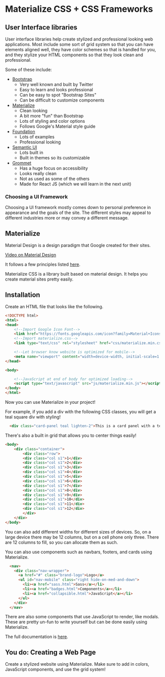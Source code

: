 # Materialize CSS + CSS Frameworks

## User Interface libraries

User interface libraries help create stylized and professional looking web applications. Most include some sort of grid system so that you can have elements aligned well, they have color schemes so that is handled for you, and they stylize your HTML components so that they look clean and professional.

Some of these include:
* [Bootstrap](http://getbootstrap.com/)
    * Very well known and built by Twitter
    * Easy to learn and looks professional
    * Can be easy to spot "Bootstrap Sites"
    * Can be difficult to customize components
* [Materialize](http://materializecss.com/)
    * Clean looking
    * A bit more "fun" than Bootstrap
    * Lots of styling and color options
    * Follows Google's Material style guide
* [Foundation](http://foundation.zurb.com/)
    * Lots of examples
    * Professional looking
* [Semantic UI](https://semantic-ui.com/)
    * Lots built in
    * Built in themes so its customizable
* [Grommet](https://grommet.github.io/)
    * Has a huge focus on accessibility
    * Looks really clean
    * Not as used as some of the others
    * Made for React JS (which we will learn in the next unit)


### Choosing a UI Framework
Choosing a UI framework mostly comes down to personal preference in appearance and the goals of the site. The different styles may appeal to different industries more or may convey a different message.

## Materialize
Material Design is a design paradigm that Google created for their sites. 

[Video on Material Design](https://www.youtube.com/watch?time_continue=9&v=Q8TXgCzxEnw)

It follows a few principles listed [here](http://next.materializecss.com/about.html).


Materialize CSS is a library built based on material design. It helps you create material sites pretty easily.

## Installation

Create an HTML file that looks like the following.
```html
<!DOCTYPE html>
<html>
<head>
    <!--Import Google Icon Font-->
    <link href="https://fonts.googleapis.com/icon?family=Material+Icons" rel="stylesheet">
    <!--Import materialize.css-->
    <link type="text/css" rel="stylesheet" href="css/materialize.min.css"  media="screen,projection"/>

    <!--Let browser know website is optimized for mobile-->
    <meta name="viewport" content="width=device-width, initial-scale=1.0"/>
</head>

<body>

    <!--JavaScript at end of body for optimized loading-->
    <script type="text/javascript" src="js/materialize.min.js"></script>
</body>
</html>
```

Now you can use Materialize in your project!

For example, if you add a div with the following CSS classes, you will get a teal square div with styling!

```html
  <div class="card-panel teal lighten-2">This is a card panel with a teal lighten-2 class</div>
```

There's also a built in grid that allows you to center things easily!

```html
<body>
    <div class="container">
        <div class="row">
        <div class="col s1">1</div>
        <div class="col s1">2</div>
        <div class="col s1">3</div>
        <div class="col s1">4</div>
        <div class="col s1">5</div>
        <div class="col s1">6</div>
        <div class="col s1">7</div>
        <div class="col s1">8</div>
        <div class="col s1">9</div>
        <div class="col s1">10</div>
        <div class="col s1">11</div>
        <div class="col s1">12</div>
        </div>
    </div>
</body>
```
You can also add different widths for different sizes of devices. So, on a large device there may be 12 columns, but on a cell phone only three. There are 12 columns to fill, so you can allocate them as such. 

You can also use components such as navbars, footers, and cards using Materialize.

```html
  <nav>
    <div class="nav-wrapper">
      <a href="#" class="brand-logo">Logo</a>
      <ul id="nav-mobile" class="right hide-on-med-and-down">
        <li><a href="sass.html">Sass</a></li>
        <li><a href="badges.html">Components</a></li>
        <li><a href="collapsible.html">JavaScript</a></li>
      </ul>
    </div>
  </nav>
```

There are also some components that use JavaScript to render, like modals. These are pretty un-fun to write yourself but can be done easily using Materialize.

The full documentation is [here](http://next.materializecss.com/modals.html).

## You do: Creating a Web Page

Create a stylized website using Materialize. Make sure to add in colors, JavaScript components, and use the grid system!
